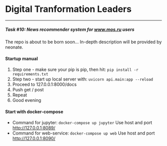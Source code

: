 # Digital Tranformation Leaders

---

##### Task #10: News recommender system for www.mos.ru users


The repo is about to be born soon... In-depth description will be provided by neonate.

#### Startup manual

1. Step one - make sure your pip is pip, then hit:
    ```pip install -r requirements.txt```
2. Step two - start up local server with:
    ```uvicorn api.main:app --reload```
3. Proceed to 127.0.0.1:8000/docs
4. Push get / post
5. Repeat
6. Good evening

#### Start with docker-compose

- Command for jupyter:
```docker-compose up jupyter``` 
Use host and port http://127.0.0.1:8089/
- Command for web-service:
```docker-compose up web```
Use host and port http://127.0.0.1:8090/